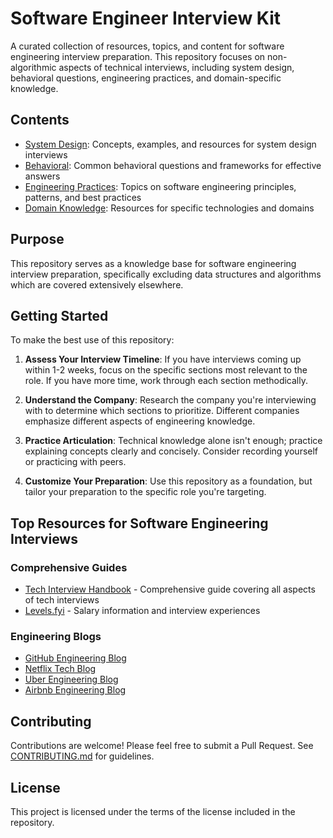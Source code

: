 # Software Engineer Interview Kit

A curated collection of resources, topics, and content for software engineering interview preparation. This repository focuses on non-algorithmic aspects of technical interviews, including system design, behavioral questions, engineering practices, and domain-specific knowledge.

## Contents

- [System Design](/system-design/README.md): Concepts, examples, and resources for system design interviews
- [Behavioral](/behavioral/README.md): Common behavioral questions and frameworks for effective answers
- [Engineering Practices](/engineering-practices/README.md): Topics on software engineering principles, patterns, and best practices
- [Domain Knowledge](/domain-knowledge/README.md): Resources for specific technologies and domains

## Purpose

This repository serves as a knowledge base for software engineering interview preparation, specifically excluding data structures and algorithms which are covered extensively elsewhere.

## Getting Started

To make the best use of this repository:

1. **Assess Your Interview Timeline**: If you have interviews coming up within 1-2 weeks, focus on the specific sections most relevant to the role. If you have more time, work through each section methodically.

2. **Understand the Company**: Research the company you're interviewing with to determine which sections to prioritize. Different companies emphasize different aspects of engineering knowledge.

3. **Practice Articulation**: Technical knowledge alone isn't enough; practice explaining concepts clearly and concisely. Consider recording yourself or practicing with peers.

4. **Customize Your Preparation**: Use this repository as a foundation, but tailor your preparation to the specific role you're targeting.

## Top Resources for Software Engineering Interviews

### Comprehensive Guides
- [Tech Interview Handbook](https://www.techinterviewhandbook.org) - Comprehensive guide covering all aspects of tech interviews
- [Levels.fyi](https://www.levels.fyi/blog/) - Salary information and interview experiences

### Engineering Blogs
- [GitHub Engineering Blog](https://github.blog/category/engineering/)
- [Netflix Tech Blog](https://netflixtechblog.com/)
- [Uber Engineering Blog](https://eng.uber.com/)
- [Airbnb Engineering Blog](https://medium.com/airbnb-engineering)

## Contributing

Contributions are welcome! Please feel free to submit a Pull Request. See [CONTRIBUTING.md](/CONTRIBUTING.md) for guidelines.

## License

This project is licensed under the terms of the license included in the repository.